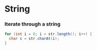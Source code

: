 # String

### Iterate through a string

```java
for (int i = 0; i < str.length(); i++) {
  char c = str.charAt(i);
}
```
